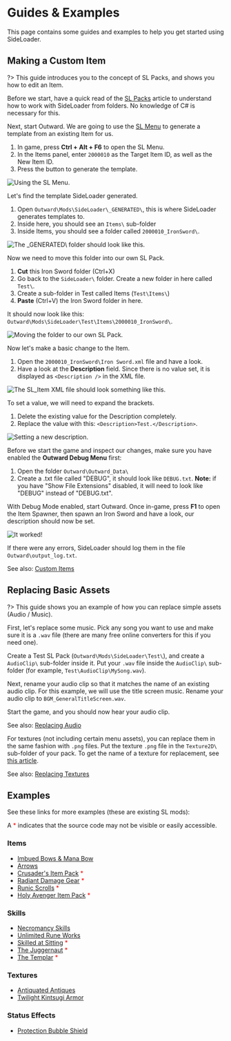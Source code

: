 # Guides & Examples

This page contains some guides and examples to help you get started using SideLoader.

## Making a Custom Item
?> This guide introduces you to the concept of SL Packs, and shows you how to edit an Item.

Before we start, have a quick read of the [SL Packs](GettingStarted/SLPacks) article to understand how to work with SideLoader from folders. No knowledge of C# is necessary for this.

Next, start Outward. We are going to use the [SL Menu](GettingStarted/SLMenu) to generate a template from an existing Item for us.

1. In game, press <b>Ctrl + Alt + F6</b> to open the SL Menu. 
2. In the Items panel, enter `2000010` as the Target Item ID, as well as the New Item ID. 
3. Press the button to generate the template.

![Using the SL Menu.](https://i.imgur.com/5QQbJnn.png)

Let's find the template SideLoader generated.

1. Open `Outward\Mods\SideLoader\_GENERATED\`, this is where SideLoader generates templates to. 
2. Inside here, you should see an `Items\` sub-folder
3. Inside Items, you should see a folder called `2000010_IronSword\`.

![The `_GENERATED\` folder should look like this.](https://i.imgur.com/tqcQTzc.png)

Now we need to move this folder into our own SL Pack.

1. <b>Cut</b> this Iron Sword folder (Ctrl+X)
2. Go back to the `SideLoader\` folder. Create a new folder in here called `Test\`. 
3. Create a sub-folder in Test called Items (`Test\Items\`)
4. <b>Paste</b> (Ctrl+V) the Iron Sword folder in here. 

It should now look like this: `Outward\Mods\SideLoader\Test\Items\2000010_IronSword\`.

![Moving the folder to our own SL Pack.](https://i.imgur.com/gjxhoWk.png)

Now let's make a basic change to the Item.

1. Open the `2000010_IronSword\Iron Sword.xml` file and have a look. 
2. Have a look at the <b>Description</b> field. Since there is no value set, it is displayed as `<Description />` in the XML file.

![The SL_Item XML file should look something like this.](https://i.imgur.com/zfrmzTJ.png)

To set a value, we will need to expand the brackets. 
1. Delete the existing value for the Description completely.
2. Replace the value with this: `<Description>Test.</Description>`. 

![Setting a new description.](https://i.imgur.com/g14TBOZ.png)

Before we start the game and inspect our changes, make sure you have enabled the <b>Outward Debug Menu</b> first:
1. Open the folder `Outward\Outward_Data\`
2. Create a .txt file called "DEBUG", it should look like `DEBUG.txt`. <b>Note:</b> if you have "Show File Extensions" disabled, it will need to look like "DEBUG" instead of "DEBUG.txt".

With Debug Mode enabled, start Outward. Once in-game, press <b>F1</b> to open the Item Spawner, then spawn an Iron Sword and have a look, our description should now be set.

![It worked!](https://i.imgur.com/UxuA8ky.png)

If there were any errors, SideLoader should log them in the file `Outward\output_log.txt`.

See also: [Custom Items](Custom/Items)

## Replacing Basic Assets

?> This guide shows you an example of how you can replace simple assets (Audio / Music).

First, let's replace some music. Pick any song you want to use and make sure it is a `.wav` file (there are many free online converters for this if you need one).

Create a Test SL Pack (`Outward\Mods\SideLoader\Test\`), and create a `AudioClip\` sub-folder inside it. Put your `.wav` file inside the `AudioClip\` sub-folder (for example, `Test\AudioClip\MySong.wav`).

Next, rename your audio clip so that it matches the name of an existing audio clip. For this example, we will use the title screen music. Rename your audio clip to `BGM_GeneralTitleScreen.wav`.

Start the game, and you should now hear your audio clip.

See also: [Replacing Audio](Replacing/Audio)

For textures (not including certain menu assets), you can replace them in the same fashion with `.png` files. Put the texture `.png` file in the `Texture2D\` sub-folder of your pack. To get the name of a texture for replacement, see [this article](Replacing/Textures?id=finding-textures).

See also: [Replacing Textures](Replacing/Textures)

## Examples

See these links for more examples (these are existing SL mods):

A <span style="color:red">*</span> indicates that the source code may not be visible or easily accessible.

### Items
* [Imbued Bows & Mana Bow](https://www.nexusmods.com/outward/mods/106)
* [Arrows](https://www.nexusmods.com/outward/mods/130)
* [Crusader's Item Pack](https://www.nexusmods.com/outward/mods/134) <span style="color:red">*</span>
* [Radiant Damage Gear](https://www.nexusmods.com/outward/mods/135) <span style="color:red">*</span>
* [Runic Scrolls](https://www.nexusmods.com/outward/mods/132) <span style="color:red">*</span>
* [Holy Avenger Item Pack](https://www.nexusmods.com/outward/mods/128) <span style="color:red">*</span>

### Skills
* [Necromancy Skills](https://www.nexusmods.com/outward/mods/105)
* [Unlimited Rune Works](https://www.nexusmods.com/outward/mods/157)
* [Skilled at Sitting](https://www.nexusmods.com/outward/mods/127) <span style="color:red">*</span>
* [The Juggernaut](https://www.nexusmods.com/outward/mods/143) <span style="color:red">*</span>
* [The Templar](https://www.nexusmods.com/outward/mods/136) <span style="color:red">*</span>

### Textures
* [Antiquated Antiques](https://www.nexusmods.com/outward/mods/154)
* [Twilight Kintsugi Armor](https://www.nexusmods.com/outward/mods/147)

### Status Effects
* [Protection Bubble Shield](https://www.nexusmods.com/outward/mods/150)